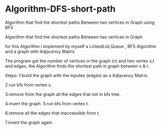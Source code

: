 # Algorithm-DFS-short-path
Algorithm that find the shortest paths Between two vertices in Graph using BFS

Algorithm that find the shortest paths Between two vertices in Graph

for this Algorithm i implement by myself a LinkedList,Queue , BFS Algorithm and a graph with Adjacency Matrix

The program get the number of vertices in the graph (n) and two vertex s,t and edges. the Algorithm finds the shortest path in graph between s & t.

Steps: 1.build the graph with the inputes (edges) as a Adjacency Matrix.

2.run bfs from vertex s.

3.remove from the graph all the edges that not in bfs tree.

4.invert the graph. 5.run bfs from vertex t.

6.remove all the edges that inaccessible from t. 

7.invert the graph again.
